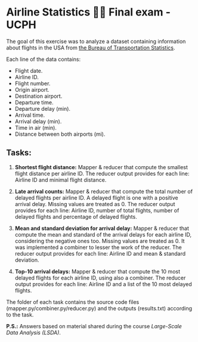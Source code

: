 # Airline Statistics 👩‍✈️  Final exam - UCPH

The goal of this exercise was to analyze a dataset containing information about flights in the USA from [the Bureau of Transportation Statistics](https://www.transtats.bts.gov/DL_SelectFields.asp?Table_ID=236&DB_Short_Name=On-Time). 

Each line of the data contains:
- Flight date.
- Airline ID.
- Flight number.
- Origin airport.
- Destination airport.
- Departure time.
- Departure delay (min).
- Arrival time.
- Arrival delay (min).
- Time in air (min).
- Distance between both airports (mi).

## Tasks:

1. **Shortest flight distance:** Mapper & reducer that compute the smallest flight distance per airline ID. The reducer output provides for each line: Airline ID and minimal flight distance.

2. **Late arrival counts:** Mapper & reducer that compute the total number of delayed flights per airline ID. A delayed flight is one with a positive arrival delay. Missing values are treated as 0. The reducer output provides for each line: Airline ID, number of total flights, number of delayed flights and percentage of delayed flights.

3. **Mean and standard deviation for arrival delay:** Mapper & reducer
that compute the mean and standard of the arrival delays for each airline ID, considering the negative ones too. Missing values are treated as 0. It was implemented a combiner to lesser the work of the reducer. The reducer output provides for each line: Airline ID and mean & standard deviation.

4. **Top-10 arrival delays:** Mapper & reducer that compute the 10
most delayed flights for each airline ID, using also a combiner. The reducer output provides for each line: Airline ID and a list of the 10 most delayed flights.

The folder of each task contains the source code files (mapper.py/combiner.py/reducer.py) and the outputs (results.txt) according to the task.

**P.S.:** Answers based on material shared during the course *Large-Scale Data Analysis (LSDA)*.
